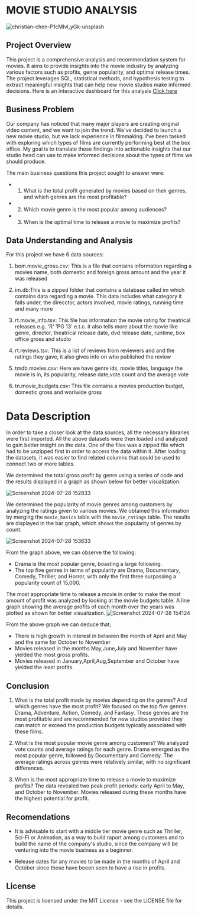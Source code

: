 # MOVIE STUDIO ANALYSIS

![christian-chen-P1cMlvl_yGk-unsplash](https://github.com/user-attachments/assets/8b7ba4d9-de1e-4ddd-a04c-361e5f66edee)


## Project Overview
This project is a comprehensive analysis and recommendation system for movies. It aims to provide insights into the movie industry by analyzing various factors such as profits, genre popularity, and optimal release times. The project leverages SQL, statistical methods, and hypothesis testing to extract meaningful insights that can help new movie studios make informed decisions.
Here is an interactive dashboard for this analysis [Click here](https://public.tableau.com/views/MoviesRecommendationAnalysis/MovieRecommendationAnalysis?:language=en-US&publish=yes&:sid=&:redirect=auth&:display_count=n&:origin=viz_share_link)
## Business Problem

Our company has noticed that many major players are creating original video content, and we want to join the trend. We've decided to launch a new movie studio, but we lack experience in filmmaking. I've been tasked with exploring which types of films are currently performing best at the box office. My goal is to translate these findings into actionable insights that our studio head can use to make informed decisions about the types of films we should produce.

The main business questions this project sought to answer were:
 * 1. What is the total profit generated by movies based on their genres, and which genres are the most profitable?
 * 2. Which movie genre is the most popular among audiences?
 * 3. When is the optimal time to release a movie to maximize profits?
   
 ## Data Understanding and Analysis
 For this project we have 6 data sources:

1. bom.movie_gross.csv: This is a file that contains information regarding a movies name, both domestic and foreign gross amount and the year it was released

2. im.db:This is a zipped folder that contains a database called im which contains data regarding a movie. This data includes what category it falls under, the direcctor, actors involved, movie ratings, running time and many more

3. rt.movie_info.tsv: This file has information the movie rating for theatrical releases e.g. 'R' 'PG 13' e.t.c. it also tells more about the movie like genre, director, theatrical release date, dvd release date, runtime, box office gross and studio
4. rt.reviews.tsv: This is a list of reviews from reviewers and and the ratings they gave, it also gives info on who published the review

5. tmdb.movies.csv: Here we have genre ids, movie titles, language the movie is in, its popularity, release date,vote count and the average vote

6. tn.movie_budgets.csv: This file contains a movies production budget, domestic gross and worlwide gross

# Data Description
In order to take a closer look at the data sources, all the necessary libraries were first imported. All the above datasets were then loaded  and analyzed to gain better insight on the data. One of the files was a zipped file which had to be unzipped first in order to access the data within it.
After loading the datasets, it was easier to find related columns that could be used to connect two or more tables.

We determined the total gross profit by genre using a series of code and the results displayed in a graph as shown below for better visualization:

![Screenshot 2024-07-28 152833](https://github.com/user-attachments/assets/b860cbb0-3770-4b52-8c2b-81b3ae7e98be)

We determined the popularity of movie genres among customers by analyzing the ratings given to various movies. We obtained this information by merging the `movie_basics` table with the `movie_ratings` table. The results are displayed in the bar graph, which shows the popularity of genres by count. 

![Screenshot 2024-07-28 153633](https://github.com/user-attachments/assets/57d1d0bf-2b0a-4582-822c-44baebbfe380)

From the graph above, we can observe the following:
* Drama is the most popular genre, boasting a large following.
* The top five genres in terms of popularity are Drama, Documentary, Comedy, Thriller, and Horror, with only the first three surpassing a popularity count of 15,000.

The most appropriate time to release a movie in order to make the most amount of profit was analyzed by looking at the movie budgets table. A line graph showing the average profits of each month over the years was plotted as shown for better visualization.
![Screenshot 2024-07-28 154124](https://github.com/user-attachments/assets/88bb3a3d-d9a3-41ea-a2c0-8f43004e1cbb)

From the above graph we can deduce that;
* There is high growth in interest in between the month of April and May and the same for October to November
* Movies released in the months May,June,July and November have yielded the most gross profits.
* Movies released in January,April,Aug,September and October have yielded the least profits.


## Conclusion
1. What is the total profit made by movies depending on the genres? And which genres have the most profit?
We focused on the top five genres: Drama, Adventure, Action, Comedy, and Fantasy. These genres are the most profitable and are recommended for new studios provided they can match or exceed the production budgets typically associated with these films.

2. What is the most popular movie genre among customers?
We analyzed vote counts and average ratings for each genre. Drama emerged as the most popular genre, followed by Documentary and Comedy. The average ratings across genres were relatively similar, with no significant differences.

3. When is the most appropriate time to release a movie to maximize profits?
The data revealed two peak profit periods: early April to May, and October to November. Movies released during these months have the highest potential for profit.


## Recomendations
* It is advisable to start with a middle tier movie genre such as Thriller, Sci-Fi or Animation, as a way to build raport among customers and to build the name of the company's studio, since the company will be venturing into the movie business as a beginner. 

* Release dates for any movies to be made in the months of April and October since those have beeen seen to have a rise in profits.

## License
This project is licensed under the MIT License - see the LICENSE file for details.
